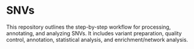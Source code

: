 # SNVs
This repository  outlines the step-by-step workflow for processing, annotating, and analyzing SNVs. It includes variant preparation, quality control, annotation, statistical analysis, and enrichment/network analysis.
